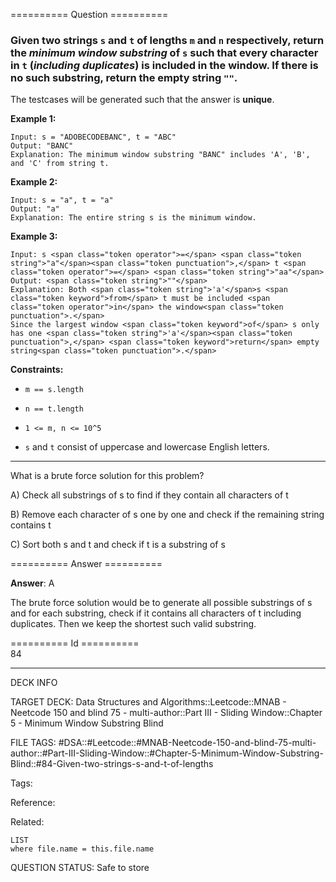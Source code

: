 ========== Question ==========  

### Given two strings `s` and `t` of lengths `m` and `n` respectively, return the _**minimum window substring**_ of `s` such that every character in `t` (_**including duplicates**_) is included in the window. If there is no such substring, return the empty string `""`.

The testcases will be generated such that the answer is **unique**.

**Example 1:**

```
Input: s = "ADOBECODEBANC", t = "ABC"
Output: "BANC"
Explanation: The minimum window substring "BANC" includes 'A', 'B', and 'C' from string t.
```

**Example 2:**

```
Input: s = "a", t = "a"
Output: "a"
Explanation: The entire string s is the minimum window.
```

**Example 3:**

```
Input: s <span class="token operator">=</span> <span class="token string">"a"</span><span class="token punctuation">,</span> t <span class="token operator">=</span> <span class="token string">"aa"</span>
Output: <span class="token string">""</span>
Explanation: Both <span class="token string">'a'</span>s <span class="token keyword">from</span> t must be included <span class="token operator">in</span> the window<span class="token punctuation">.</span>
Since the largest window <span class="token keyword">of</span> s only has one <span class="token string">'a'</span><span class="token punctuation">,</span> <span class="token keyword">return</span> empty string<span class="token punctuation">.</span>
```

**Constraints:**

- `m == s.length`

- `n == t.length`

- `1 <= m, n <= 10^5`

- `s` and `t` consist of uppercase and lowercase English letters.

---

What is a brute force solution for this problem?

A) Check all substrings of s to find if they contain all characters of t

B) Remove each character of s one by one and check if the remaining string
contains t

C) Sort both s and t and check if t is a substring of s  

========== Answer ==========  

**Answer**: A

The brute force solution would be to generate all possible substrings of s and
for each substring, check if it contains all characters of t including
duplicates. Then we keep the shortest such valid substring.

========== Id ==========  
84

---

DECK INFO

TARGET DECK: Data Structures and Algorithms::Leetcode::MNAB - Neetcode 150 and blind 75 - multi-author::Part III - Sliding Window::Chapter 5 - Minimum Window Substring Blind

FILE TAGS: #DSA::#Leetcode::#MNAB-Neetcode-150-and-blind-75-multi-author::#Part-III-Sliding-Window::#Chapter-5-Minimum-Window-Substring-Blind::#84-Given-two-strings-s-and-t-of-lengths

Tags:

Reference:

Related:

```dataview
LIST
where file.name = this.file.name
```
QUESTION STATUS: Safe to store
